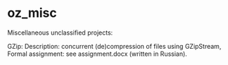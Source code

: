 # oz_misc
Miscellaneous unclassified projects:

GZip:
Description: concurrent (de)compression of files using GZipStream,
Formal assignment: see assignment.docx (written in Russian).

